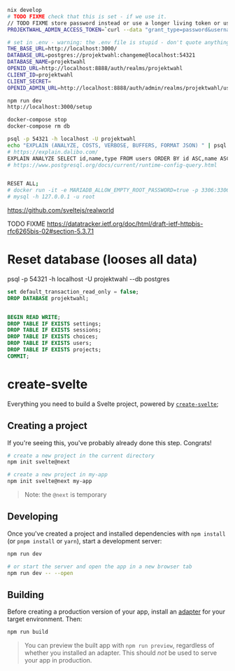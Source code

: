 <!--
SPDX-License-Identifier: AGPL-3.0-or-later
SPDX-FileCopyrightText: 2021 Moritz Hedtke <Moritz.Hedtke@t-online.de>
-->

```bash
nix develop
# TODO FIXME check that this is set - if we use it.
// TODO FIXME store password instead or use a longer living token or use oauth so we can refresh this
PROJEKTWAHL_ADMIN_ACCESS_TOKEN=`curl --data "grant_type=password&username=admin&password=admin&client_secret=secret&client_id=admin-cli" http://localhost:8888/auth/realms/master/protocol/openid-connect/token | jq -r .access_token`

# set in .env - warning: the .env file is stupid - don't quote anything and don't use comments
THE_BASE_URL=http://localhost:3000/
DATABASE_URL=postgres://projektwahl:changeme@localhost:54321
DATABASE_NAME=projektwahl
OPENID_URL=http://localhost:8888/auth/realms/projektwahl
CLIENT_ID=projektwahl
CLIENT_SECRET=
OPENID_ADMIN_URL=http://localhost:8888/auth/admin/realms/projektwahl/users

npm run dev
http://localhost:3000/setup

docker-compose stop
docker-compose rm db

psql -p 54321 -h localhost -U projektwahl
echo "EXPLAIN (ANALYZE, COSTS, VERBOSE, BUFFERS, FORMAT JSON) " | psql -p 54321 -h localhost -U projektwahl > analyze.json
# https://explain.dalibo.com/
EXPLAIN ANALYZE SELECT id,name,type FROM users ORDER BY id ASC,name ASC LIMIT (10 + 1); # why sorted after name
# https://www.postgresql.org/docs/current/runtime-config-query.html


RESET ALL;
# docker run -it -e MARIADB_ALLOW_EMPTY_ROOT_PASSWORD=true -p 3306:3306 mariadb
# mysql -h 127.0.0.1 -u root
```

https://github.com/sveltejs/realworld

TODO FIXME https://datatracker.ietf.org/doc/html/draft-ietf-httpbis-rfc6265bis-02#section-5.3.7.1

# Reset database (looses all data)

psql -p 54321 -h localhost -U projektwahl --db postgres

```sql
set default_transaction_read_only = false;
DROP DATABASE projektwahl;


BEGIN READ WRITE;
DROP TABLE IF EXISTS settings;
DROP TABLE IF EXISTS sessions;
DROP TABLE IF EXISTS choices;
DROP TABLE IF EXISTS users;
DROP TABLE IF EXISTS projects;
COMMIT;
```

# create-svelte

Everything you need to build a Svelte project, powered by [`create-svelte`](https://github.com/sveltejs/kit/tree/master/packages/create-svelte);

## Creating a project

If you're seeing this, you've probably already done this step. Congrats!

```bash
# create a new project in the current directory
npm init svelte@next

# create a new project in my-app
npm init svelte@next my-app
```

> Note: the `@next` is temporary

## Developing

Once you've created a project and installed dependencies with `npm install` (or `pnpm install` or `yarn`), start a development server:

```bash
npm run dev

# or start the server and open the app in a new browser tab
npm run dev -- --open
```

## Building

Before creating a production version of your app, install an [adapter](https://kit.svelte.dev/docs#adapters) for your target environment. Then:

```bash
npm run build
```

> You can preview the built app with `npm run preview`, regardless of whether you installed an adapter. This should _not_ be used to serve your app in production.
